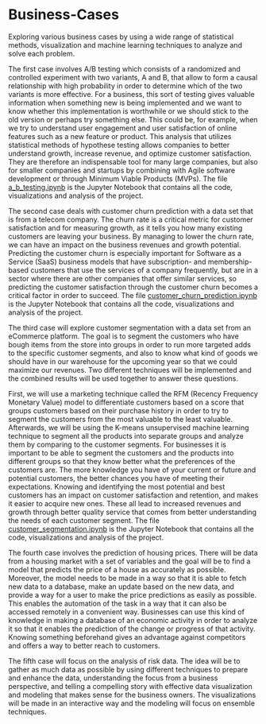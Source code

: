# Business-Cases
Exploring various business cases by using a wide range of statistical methods, visualization and machine learning techniques to analyze and solve each problem.

The first case involves A/B testing which consists of a randomized and controlled experiment with two variants, A and B, that allow to form a causal relationship with high probability in order to determine which of the two variants is more effective. For a business, this sort of testing gives valuable information when something new is being implemented and we want to know whether this implementation is worthwhile or we should stick to the old version or perhaps try something else. This could be, for example, when we try to understand user engagement and user satisfaction of online features such as a new feature or product. This analysis that utilizes statistical methods of hypothese testing allows companies to better understand growth, increase revenue, and optimize customer satisfaction. They are therefore an indispensable tool for many large companies, but also for smaller companies and startups by combining with Agile software development or through Minimum Viable Products (MVPs). The file [a_b_testing.ipynb](https://github.com/jajokine/Business-Cases/blob/main/a_b_testing.ipynb) is the Jupyter Notebook that contains all the code, visualizations and analysis of the project.

The second case deals with customer churn prediction with a data set that is from a telecom company. The churn rate is a critical metric for customer satisfaction and for measuring growth, as it tells you how many existing customers are leaving your business. By managing to lower the churn rate, we can have an impact on the business revenues and growth potential. Predicting the customer churn is especially important for Software as a Service (SaaS) business models that have subscription- and membership-based customers that use the services of a company frequently, but are in a sector where there are other companies that offer similar services, so predicting the customer satisfaction through the customer churn becomes a critical factor in order to succeed.  The file [customer_churn_prediction.ipynb](https://github.com/jajokine/Business-Cases/blob/main/customer_churn_prediction.ipynb) is the Jupyter Notebook that contains all the code, visualizations and analysis of the project.

The third case will explore customer segmentation with a data set from an eCommerce platform. The goal is to segment the customers who have bough items from the store into groups in order to run more targeted adds to the specific customer segments, and also to know what kind of goods we should have in our warehouse for the upcoming year so that we could maximize our revenues. Two different techniques will be implemented and the combined results will be used together to answer these questions. 

First, we will use a marketing technique called the RFM (Recency Frequency Monetary Value) model to differentiate customers based on a score that groups customers based on their purchase history in order to try to segment the customers from the most valuable to the least valuable. Afterwards, we will be using the K-means unsupervised machine learning technique to segment all the products into separate groups and analyze them by comparing to the customer segments. For businesses it is important to be able to segment the customers and the products into different groups so that they know better what the preferences of the customers are. The more knowledge you have of your current or future and potential customers, the better chances you have of meeting their expectations. Knowing and identifying the most potential and best customers has an impact on customer satisfaction and retention, and makes it easier to acquire new ones. These all lead to increased revenues and growth through better quality service that comes from better understanding the needs of each customer segment. The file [customer_segmentation.ipynb](https://github.com/jajokine/Business-Cases/blob/main/customer_segmentation.ipynb) is the Jupyter Notebook that contains all the code, visualizations and analysis of the project.
 

The fourth case involves the prediction of housing prices. There will be data from a housing market with a set of variables and the goal will be to find a model that predicts the price of a house as accurately as possible. Moreover, the model needs to be made in a way so that it is able to fetch new data to a database, make an update based on the new data, and provide a way for a user to make the price predictions as easily as possible. This enables the automation of the task in a way that it can also be accessed remotely in a convenient way. Businesses can use this kind of knowledge in making a database of an economic activity in order to analyze it so that it enables the prediction of the change or progress of that activity. Knowing something beforehand gives an advantage against competitors and offers a way to better reach to customers.

The fifth case will focus on the analysis of risk data. The idea will be to gather as much data as possible by using different techniques to prepare and enhance the data, understanding the focus from a business perspective, and telling a compelling story with effective data visualization and modeling that makes sense for the business owners. The visualizations will be made in an interactive way and the modeling will focus on ensemble techniques.
